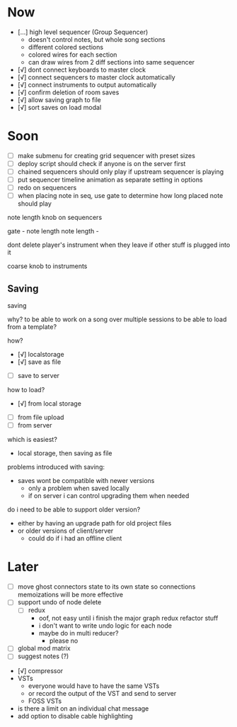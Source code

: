 # Now
- [...] high level sequencer (Group Sequencer)
	- doesn't control notes, but whole song sections
	- different colored sections
	- colored wires for each section
	- can draw wires from 2 diff sections into same sequencer
- [√] dont connect keyboards to master clock
- [√] connect sequencers to master clock automatically
- [√] connect instruments to output automatically
- [√] confirm deletion of room saves
- [√] allow saving graph to file
- [√] sort saves on load modal
	
# Soon
- [ ] make submenu for creating grid sequencer with preset sizes
- [ ] deploy script should check if anyone is on the server first
- [ ] chained sequencers should only play if upstream sequencer is playing
- [ ] put sequencer timeline animation as separate setting in options
- [ ] redo on sequencers
- [ ] when placing note in seq, use gate to determine how long placed note should play

note length knob on sequencers

gate - note length
note length - 

dont delete player's instrument when they leave if other stuff is plugged into it

coarse knob to instruments


## Saving

saving

why?
to be able to work on a song over multiple sessions
to be able to load from a template?

how?
- [√] localstorage
- [√] save as file
- [ ] save to server

how to load?
- [√] from local storage
- [ ] from file upload
- [ ] from server

which is easiest?
- local storage, then saving as file

problems introduced with saving:
- saves wont be compatible with newer versions
  - only a problem when saved locally
  - if on server i can control upgrading them when needed
  
do i need to be able to support older version?
- either by having an upgrade path for old project files
- or older versions of client/server
  - could do if i had an offline client

# Later
- [ ] move ghost connectors state to its own state so connections memoizations will be more effective
- [ ] support undo of node delete
	- [ ] redux
		- oof, not easy until i finish the major graph redux refactor stuff
		- i don't want to write undo logic for each node
		- maybe do in multi reducer?
			- please no
- [ ] global mod matrix
- [ ] suggest notes (?)
- [√] compressor
- VSTs
	- everyone would have to have the same VSTs
	- or record the output of the VST and send to server
	- FOSS VSTs
- is there a limit on an individual chat message
- add option to disable cable highlighting
